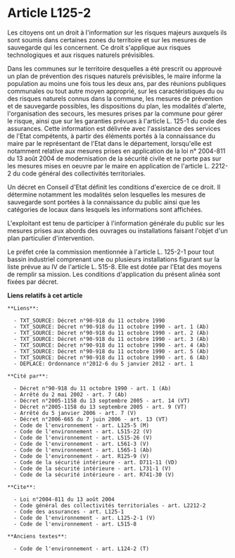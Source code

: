 # Article L125-2

Les citoyens ont un droit à l'information sur les risques majeurs auxquels ils sont soumis dans certaines zones du territoire
et sur les mesures de sauvegarde qui les concernent. Ce droit s'applique aux risques technologiques et aux risques naturels
prévisibles. 

Dans les communes sur le territoire desquelles a été prescrit ou approuvé un plan de prévention des risques naturels
prévisibles, le maire informe la population au moins une fois tous les deux ans, par des réunions publiques communales ou
tout autre moyen approprié, sur les caractéristiques du ou des risques naturels connus dans la commune, les mesures de
prévention et de sauvegarde possibles, les dispositions du plan, les modalités d'alerte, l'organisation des secours, les
mesures prises par la commune pour gérer le risque, ainsi que sur les garanties prévues à l'article L. 125-1 du code des
assurances. Cette information est délivrée avec l'assistance des services de l'Etat compétents, à partir des éléments portés
à la connaissance du maire par le représentant de l'Etat dans le département, lorsqu'elle est notamment relative aux mesures
prises en application de la loi n° 2004-811 du 13 août 2004 de modernisation de la sécurité civile et ne porte pas sur les
mesures mises en oeuvre par le maire en application de l'article L. 2212-2 du code général des collectivités territoriales. 

Un décret en Conseil d'Etat définit les conditions d'exercice de ce droit. Il détermine notamment les modalités selon
lesquelles les mesures de sauvegarde sont portées à la connaissance du public ainsi que les catégories de locaux dans
lesquels les informations sont affichées. 

L'exploitant est tenu de participer à l'information générale du public sur les mesures prises aux abords des ouvrages ou
installations faisant l'objet d'un plan particulier d'intervention. 

Le préfet crée la commission mentionnée à l'article L. 125-2-1 pour tout bassin industriel comprenant une ou plusieurs
installations figurant sur la liste prévue au IV de l'article L. 515-8. Elle est dotée par l'Etat des moyens de remplir sa
mission. Les conditions d'application du présent alinéa sont fixées par décret.

**Liens relatifs à cet article**

	**Liens**:

	  - TXT_SOURCE: Décret n°90-918 du 11 octobre 1990
	  - TXT_SOURCE: Décret n°90-918 du 11 octobre 1990 - art. 1 (Ab)
	  - TXT_SOURCE: Décret n°90-918 du 11 octobre 1990 - art. 2 (Ab)
	  - TXT_SOURCE: Décret n°90-918 du 11 octobre 1990 - art. 3 (Ab)
	  - TXT_SOURCE: Décret n°90-918 du 11 octobre 1990 - art. 4 (Ab)
	  - TXT_SOURCE: Décret n°90-918 du 11 octobre 1990 - art. 5 (Ab)
	  - TXT_SOURCE: Décret n°90-918 du 11 octobre 1990 - art. 6 (Ab)
	  - DEPLACE: Ordonnance n°2012-6 du 5 janvier 2012 - art. 1

	**Cité par**:

	  - Décret n°90-918 du 11 octobre 1990 - art. 1 (Ab)
	  - Arrêté du 2 mai 2002 - art. 7 (Ab)
	  - Décret n°2005-1158 du 13 septembre 2005 - art. 14 (VT)
	  - Décret n°2005-1158 du 13 septembre 2005 - art. 9 (VT)
	  - Arrêté du 5 janvier 2006 - art. 7 (V)
	  - Décret n°2006-665 du 7 juin 2006 - art. 13 (VT)
	  - Code de l'environnement - art. L125-5 (M)
	  - Code de l'environnement - art. L515-22 (V)
	  - Code de l'environnement - art. L515-26 (V)
	  - Code de l'environnement - art. L561-3 (V)
	  - Code de l'environnement - art. L565-1 (Ab)
	  - Code de l'environnement - art. R125-9 (V)
	  - Code de la sécurité intérieure - art. D711-11 (VD)
	  - Code de la sécurité intérieure - art. L731-1 (V)
	  - Code de la sécurité intérieure - art. R741-30 (V)

	**Cite**:

	  - Loi n°2004-811 du 13 août 2004
	  - Code général des collectivités territoriales - art. L2212-2
	  - Code des assurances - art. L125-1
	  - Code de l'environnement - art. L125-2-1 (V)
	  - Code de l'environnement - art. L515-8

	**Anciens textes**:

	  - Code de l'environnement - art. L124-2 (T)
